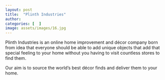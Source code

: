 ```yaml
---
layout: post
title:  "Plinth Industries"
author: 
categories: [  ]
image: assets/images/16.jpg
---
```


Plinth Industries is an online home improvement and décor company born from idea that everyone should be able to add unique objects that add that special feeling to your home without you having to visit countless stores to find them.

Our aim is to source the world’s best décor finds and deliver them to your home.
